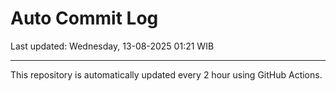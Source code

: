 # Auto Commit Log

Last updated: Wednesday, 13-08-2025 01:21 WIB

---

This repository is automatically updated every 2 hour using GitHub Actions.
